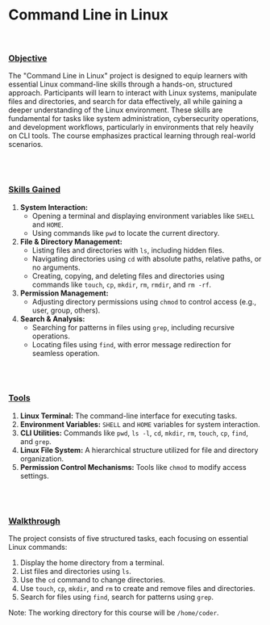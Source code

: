 # Command Line in Linux
</br>

### <ins>Objective</ins>

The "Command Line in Linux" project is designed to equip learners with essential Linux command-line skills through a hands-on, structured approach. Participants will learn to interact with Linux systems, manipulate files and directories, and search for data effectively, all while gaining a deeper understanding of the Linux environment. These skills are fundamental for tasks like system administration, cybersecurity operations, and development workflows, particularly in environments that rely heavily on CLI tools. The course emphasizes practical learning through real-world scenarios.

</br></br>
### <ins>Skills Gained</ins>

1. **System Interaction:**
    - Opening a terminal and displaying environment variables like `SHELL` and `HOME`.
    - Using commands like `pwd` to locate the current directory.
2. **File & Directory Management:**
   - Listing files and directories with `ls`, including hidden files.
   - Navigating directories using `cd` with absolute paths, relative paths, or no arguments.
   - Creating, copying, and deleting files and directories using commands like `touch`, `cp`, `mkdir`, `rm`, `rmdir`, and `rm -rf`.
3. **Permission Management:**
     - Adjusting directory permissions using `chmod` to control access (e.g., user, group, others).
4. **Search & Analysis:**
   - Searching for patterns in files using `grep`, including recursive operations.
   - Locating files using `find`, with error message redirection for seamless operation.

</br></br>
### <ins>Tools</ins>

1. **Linux Terminal:** The command-line interface for executing tasks.
2. **Environment Variables:** `SHELL` and `HOME` variables for system interaction.
3. **CLI Utilities:** Commands like `pwd`, `ls -l`, `cd`, `mkdir`, `rm`, `touch`, `cp`, `find`, and `grep`.
4. **Linux File System:** A hierarchical structure utilized for file and directory organization.
5. **Permission Control Mechanisms:** Tools like `chmod` to modify access settings.
 
</br></br>

### <ins>Walkthrough</ins>

The project consists of five structured tasks, each focusing on essential Linux commands:
1. Display the home directory from a terminal.
2. List files and directories using `ls`.
3. Use the `cd` command to change directories.
4. Use `touch`, `cp`, `mkdir`, and `rm` to create and remove files and directories.
5. Search for files using `find`, search for patterns using `grep`.

Note: The working directory for this course will be `/home/coder`.

</br>


